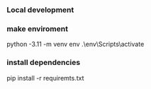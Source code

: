 ### Local development

### make enviroment
python -3.11 -m venv env
.\env\Scripts\activate

### install dependencies
pip install -r requiremts.txt


